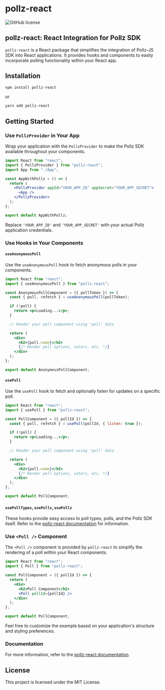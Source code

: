 # pollz-react

![GitHub license](https://img.shields.io/badge/license-MIT-blue.svg)

## pollz-react: React Integration for Pollz SDK

`pollz-react` is a React package that simplifies the integration of Pollz-JS SDK into React applications. It provides hooks and components to easily incorporate polling functionality within your React app.

## Installation

```bash
npm install pollz-react
```

or

```bash
yarn add pollz-react
```

## Getting Started

### Use `PollzProvider` in Your App

Wrap your application with the `PollzProvider` to make the Pollz SDK available throughout your components.

```jsx
import React from "react";
import { PollzProvider } from "pollz-react";
import App from "./App";

const AppWithPollz = () => {
  return (
    <PollzProvider appId="YOUR_APP_ID" appSecret="YOUR_APP_SECRET">
      <App />
    </PollzProvider>
  );
};

export default AppWithPollz;
```

Replace `'YOUR_APP_ID'` and `'YOUR_APP_SECRET'` with your actual Pollz application credentials.

### Use Hooks in Your Components

#### `useAnonymousPoll`

Use the `useAnonymousPoll` hook to fetch anonymous polls in your components.

```jsx
import React from "react";
import { useAnonymousPoll } from "pollz-react";

const AnonymousPollComponent = ({ pollToken }) => {
  const { poll, refetch } = useAnonymousPoll(pollToken);

  if (!poll) {
    return <p>Loading...</p>;
  }

  // Render your poll component using 'poll' data

  return (
    <div>
      <h2>{poll.name}</h2>
      {/* Render poll options, voters, etc. */}
    </div>
  );
};

export default AnonymousPollComponent;
```

#### `usePoll`

Use the `usePoll` hook to fetch and optionally listen for updates on a specific poll.

```jsx
import React from "react";
import { usePoll } from "pollz-react";

const PollComponent = ({ pollId }) => {
  const { poll, refetch } = usePoll(pollId, { listen: true });

  if (!poll) {
    return <p>Loading...</p>;
  }

  // Render your poll component using 'poll' data

  return (
    <div>
      <h2>{poll.name}</h2>
      {/* Render poll options, voters, etc. */}
    </div>
  );
};

export default PollComponent;
```

#### `usePollTypes`, `usePolls`, `usePollz`

These hooks provide easy access to poll types, polls, and the Pollz SDK itself. Refer to the [pollz-react documentation](https://pollz.gitbook.io/pollz/tooling/react) for information.

### Use `<Poll />` Component

The `<Poll />` component is provided by `pollz-react` to simplify the rendering of a poll within your React components.

```jsx
import React from "react";
import { Poll } from "pollz-react";

const PollComponent = ({ pollId }) => {
  return (
    <div>
      <h2>Poll Component</h2>
      <Poll pollId={pollId} />
    </div>
  );
};

export default PollComponent;
```

Feel free to customize the example based on your application's structure and styling preferences.

### Documentation

For more information, refer to the [pollz-react documentation](https://pollz.gitbook.io/pollz/tooling/react).

## License

This project is licensed under the MIT License.
